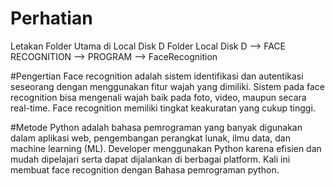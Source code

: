 # Perhatian
Letakan Folder Utama di Local Disk D
Folder Local Disk D --> FACE RECOGNITION --> PROGRAM --> FaceRecognition


#Pengertian
Face recognition adalah sistem identifikasi dan autentikasi seseorang dengan menggunakan fitur wajah yang dimiliki. Sistem pada face recognition bisa mengenali wajah baik pada foto, video, maupun secara real-time. Face recognition memiliki tingkat keakuratan yang cukup tinggi.

#Metode
	Python adalah bahasa pemrograman yang banyak digunakan dalam aplikasi web, pengembangan perangkat lunak, ilmu data, dan machine learning (ML). Developer menggunakan Python karena efisien dan mudah dipelajari serta dapat dijalankan di berbagai platform. Kali ini membuat face recognition dengan Bahasa pemrograman python.
